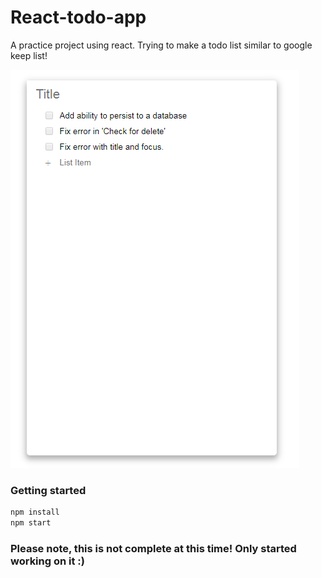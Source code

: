 # React-todo-app
A practice project using react. Trying to make a todo list similar to google keep list!

![todo](https://github.com/todar/React-todo-app/blob/master/todo.PNG "Todo Image")

### Getting started
```sh
npm install
npm start
```

### Please note, this is not complete at this time! Only started working on it :)


